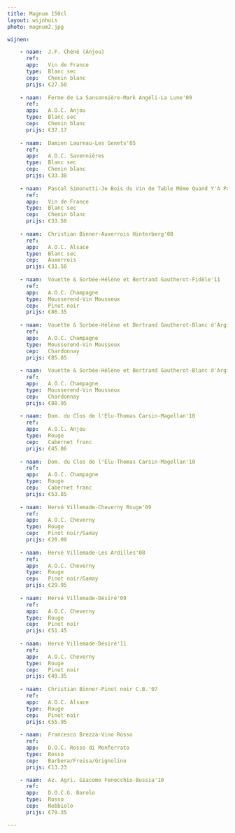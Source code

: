 ```yaml
---
title: Magnum 150cl
layout: wijnhuis
photo: magnum2.jpg

wijnen:

    - naam:  J.F. Chéné (Anjou)
      ref:   
      app:   Vin de France
      type:  Blanc sec
      cep:   Chenin blanc
      prijs: €27.50
    
    - naam:  Ferme de La Sansonnière-Mark Angéli-La Lune'09
      ref:   
      app:   A.O.C. Anjou
      type:  Blanc sec
      cep:   Chenin blanc
      prijs: €37.17
      
    - naam:  Damien Laureau-Les Genets'05
      ref:
      app:   A.O.C. Savennières
      type:  Blanc sec
      cep:   Chenin blanc
      prijs: €33.38
      
    - naam:  Pascal Simonutti-Je Bois du Vin de Table Même Quand Y'A Pas de Table'08 
      ref:
      app:   Vin de France
      type:  Blanc sec
      cep:   Chenin blanc
      prijs: €33.50
      
    - naam:  Christian Binner-Auxerrois Hinterberg'08
      ref:
      app:   A.O.C. Alsace
      type:  Blanc sec
      cep:   Auxerrois
      prijs: €31.50
      
    - naam:  Vouette & Sorbée-Hélène et Bertrand Gautherot-Fidèle'11
      ref:
      app:   A.O.C. Champagne
      type:  Mousserend-Vin Mousseux
      cep:   Pinot noir
      prijs: €86.35
      
    - naam:  Vouette & Sorbée-Hélène et Bertrand Gautherot-Blanc d'Argile'10
      ref:
      app:   A.O.C. Champagne
      type:  Mousserend-Vin Mousseux
      cep:   Chardonnay
      prijs: €85.85
      
    - naam:  Vouette & Sorbée-Hélène et Bertrand Gautherot-Blanc d'Argile'11
      ref:
      app:   A.O.C. Champagne
      type:  Mousserend-Vin Mousseux
      cep:   Chardonnay
      prijs: €88.95
      
    - naam:  Dom. du Clos de l'Elu-Thomas Carsin-Magellan'10
      ref:
      app:   A.O.C. Anjou
      type:  Rouge
      cep:   Cabernet franc
      prijs: €45.86
      
    - naam:  Dom. du Clos de l'Elu-Thomas Carsin-Magellan'10
      ref:
      app:   A.O.C. Champagne  
      type:  Rouge
      cep:   Cabernet franc 
      prijs: €53.85
      
    - naam:  Hervé Villemade-Cheverny Rouge'09
      ref:   
      app:   A.O.C. Cheverny
      type:  Rouge
      cep:   Pinot noir/Gamay
      prijs: €20.09
      
    - naam:  Hervé Villemade-Les Ardilles'08
      ref:
      app:   A.O.C. Cheverny
      type:  Rouge
      cep:   Pinot noir/Gamay
      prijs: €29.95
      
    - naam:  Hervé Villemade-Désiré'09
      ref:
      app:   A.O.C. Cheverny
      type:  Rouge
      cep:   Pinot noir
      prijs: €51.45
      
    - naam:  Hervé Villemade-Désiré'11
      ref:
      app:   A.O.C. Cheverny
      type:  Rouge
      cep:   Pinot noir
      prijs: €49.35
    
    - naam:  Christian Binner-Pinot noir C.B.'07
      ref:  
      app:   A.O.C. Alsace
      type:  Rouge
      cep:   Pinot noir
      prijs: €55.95
    
    - naam:  Francesco Brezza-Vino Rosso
      ref:
      app:   D.O.C. Rosso di Monferrato
      type:  Rosso
      cep:   Barbera/Freisa/Grignolino
      prijs: €13.23

    - naam:  Az. Agri. Giacomo Fenocchio-Bussia'10
      ref:
      app:   D.O.C.G. Barolo
      type:  Rosso
      cep:   Nebbiolo
      prijs: €79.35

---
```


  

